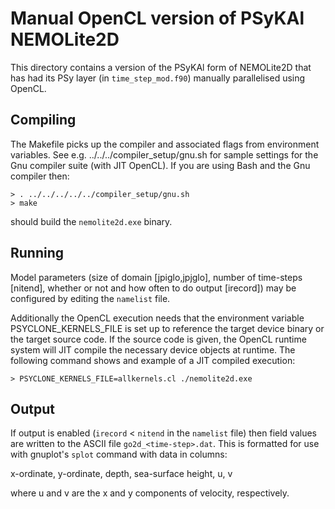# Manual OpenCL version of PSyKAl NEMOLite2D #

This directory contains a version of the PSyKAl form of NEMOLite2D
that has had its PSy layer (in `time_step_mod.f90`) manually
parallelised using OpenCL.

## Compiling ##

The Makefile picks up the compiler and associated flags from environment
variables. See e.g. ../../../compiler_setup/gnu.sh for sample
settings for the Gnu compiler suite (with JIT OpenCL).
If you are using Bash and the Gnu compiler then:

    > . ../../../../../compiler_setup/gnu.sh
    > make

should build the `nemolite2d.exe` binary.

## Running ##

Model parameters (size of domain [jpiglo,jpjglo], number of time-steps
[nitend], whether or not and how often to do output [irecord]) may be
configured by editing the `namelist` file.

Additionally the OpenCL execution needs that the environment variable
PSYCLONE_KERNELS_FILE is set up to reference the target device binary
or the target source code. If the source code is given, the OpenCL
runtime system will JIT compile the necessary device objects at runtime.
The following command shows and example of a JIT compiled execution:

    > PSYCLONE_KERNELS_FILE=allkernels.cl ./nemolite2d.exe 

## Output ##

If output is enabled (`irecord` < `nitend` in the `namelist` file) then
field values are written to the ASCII file `go2d_<time-step>.dat`. This
is formatted for use with gnuplot's `splot` command with data in columns:

x-ordinate, y-ordinate, depth, sea-surface height, u, v

where u and v are the x and y components of velocity, respectively.


